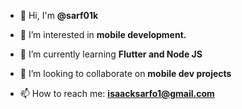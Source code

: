 - 👋 Hi, I'm **@sarf01k**

- 👀 I’m interested in **mobile development.**

- 🌱 I’m currently learning **Flutter and Node JS**

- 👯 I’m looking to collaborate on **mobile dev projects**

- 📫 How to reach me: **isaacksarfo1@gmail.com**
